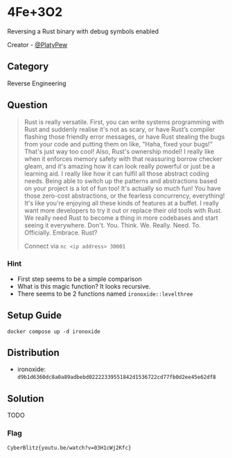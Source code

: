 # 4Fe+3O2

Reversing a Rust binary with debug symbols enabled

Creator - [@PlatyPew](https://github.com/PlatyPew)

## Category

Reverse Engineering

## Question

> Rust is really versatile. First, you can write systems programming with Rust and suddenly realise it's not as scary, or have Rust’s compiler flashing those friendly error messages, or have Rust stealing the bugs from your code and putting them on like, "Haha, fixed your bugs!" That's just way too cool! Also, Rust's ownership model! I really like when it enforces memory safety with that reassuring borrow checker gleam, and it's amazing how it can look really powerful or just be a learning aid. I really like how it can fulfil all those abstract coding needs. Being able to switch up the patterns and abstractions based on your project is a lot of fun too! It's actually so much fun! You have those zero-cost abstractions, or the fearless concurrency, everything! It's like you're enjoying all these kinds of features at a buffet. I really want more developers to try it out or replace their old tools with Rust. We really need Rust to become a thing in more codebases and start seeing it everywhere. Don't. You. Think. We. Really. Need. To. Officially. Embrace. Rust?
>
> Connect via `nc <ip address> 30001`

### Hint

-   First step seems to be a simple comparison
-   What is this magic function? It looks recursive.
-   There seems to be 2 functions named `ironoxide::levelthree`

## Setup Guide

`docker compose up -d ironoxide`

## Distribution

-   ironoxide: `d9b1d6360dc8a0a89adbebd02222339551842d1536722cd77fb0d2ee45e62df8`

## Solution

TODO

### Flag

`CyberBlitz{youtu.be/watch?v=03H1cWj2Kfc}`
